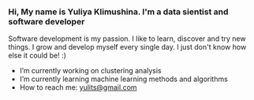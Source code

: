 ### Hi, My name is Yuliya Klimushina. I'm a data sientist and software developer

Software development is my passion. I like to learn, discover and try new things. I grow and develop myself every single day. I just don't know how else it could be! :)  

- I’m currently working on clustering analysis
- I’m currently learning machine learning methods and algorithms
- How to reach me: yulits@gmail.com
